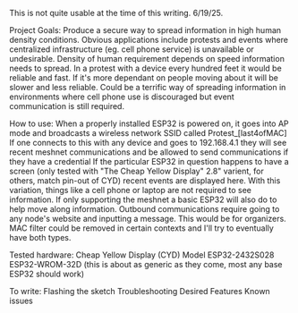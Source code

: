 This is not quite usable at the time of this writing. 6/19/25.

Project Goals:
Produce a secure way to spread information in high human density conditions. 
Obvious applications include protests and events where centralized infrastructure (eg. cell phone service) is unavailable or undesirable. Density of human requirement depends on speed information needs to spread. 
In a protest with a device every hundred feet it would be reliable and fast. If it's more dependant on people moving about it will be slower and less reliable. 
Could be a terrific way of spreading information in environments where cell phone use is discouraged but event communication is still required. 

How to use: 
When a properly installed ESP32 is powered on, it goes into AP mode and broadcasts a wireless network SSID called Protest_[last4ofMAC]
If one connects to this with any device and goes to 192.168.4.1 they will see recent meshnet communications and be allowed to send communications if they have a credential
If the particular ESP32 in question happens to have a screen (only tested with "The Cheap Yellow Display" 2.8" varient, for others, match pin-out of CYD) recent events are displayed here.
With this variation, things like a cell phone or laptop are not required to see information. If only supporting the meshnet a basic ESP32 will also do to help move along information. 
Outbound communications require going to any node's website and inputting a message. This would be for organizers. MAC filter could be removed in certain contexts and I'll try to eventually have both types. 

Tested hardware: 
Cheap Yellow Display (CYD) Model ESP32-2432S028
ESP32-WROM-32D (this is about as generic as they come, most any base ESP32 should work)

To write: 
Flashing the sketch
Troubleshooting
Desired Features
Known issues
